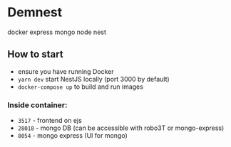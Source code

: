 # Demnest

docker express mongo node nest

## How to start

 - ensure you have running Docker
 - `yarn dev` start NestJS locally (port 3000 by default)
 - `docker-compose up` to build and run images
 
### Inside container: 

- `3517` - frontend on ejs
- `28018` - mongo DB (can be accessible with robo3T or mongo-express)
- `8054` - mongo express (UI for mongo)
